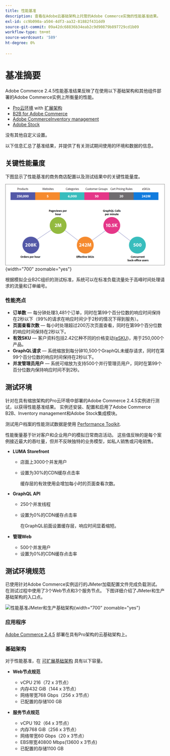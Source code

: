```yaml
---
title: 性能基准
description: 查看在Adobe云基础架构上托管的Adobe Commerce实施的性能基准结果。
exl-id: cc9b090a-a504-4df3-aa32-81882f431dd9
source-git-commit: 09a42dc68836b34eab2c9d90879b897729cd1b09
workflow-type: tm+mt
source-wordcount: '589'
ht-degree: 0%

---
```


# 基准摘要

Adobe Commerce 2.4.5性能基准结果反映了在使用以下基础架构和其他组件部署的Adobe Commerce实例上所衡量的性能。
- [Pro云环境](https://experienceleague.adobe.com/docs/commerce-cloud-service/user-guide/architecture/pro-architecture.html) with [扩展架构](https://experienceleague.adobe.com/docs/commerce-cloud-service/user-guide/architecture/scaled-architecture.html)
- [B2B for Adobe Commerce](https://experienceleague.adobe.com/docs/commerce-admin/b2b/introduction.html)
- [Adobe CommerceInventory management](https://experienceleague.adobe.com/docs/commerce-admin/inventory/introduction.html)
- [Adobe Stock](https://experienceleague.adobe.com/docs/commerce-admin/content-design/media/adobe-stock/adobe-stock.html)

没有其他自定义设置。

以下信息汇总了基准结果，并提供了有关测试期间使用的环境和数据的信息。

## 关键性能量度

下图显示了性能基准的商务商店配置以及测试结果中的关键性能量度。

![性能基准JMeter和生产基础架构](../../../assets/performance/images/performance-benchmark-kpis-245-cloud.png){width="700" zoomable="yes"}

根据模拟企业B2C组织的测试标准，系统可以在标准负载流量处于高峰时间处理请求的流量和订单编号。

### 性能亮点

- **订单数** — 每分钟处理3,481个订单，同时在第99个百分位数的响应时间保持在2秒以下（99%的请求在响应时间少于2秒的情况下得到服务）。
- **页面查看次数** — 每小时处理超过200万次页面查看，同时在第99个百分位数的响应时间保持在2秒以下。
- **有效SKU** — 客户资料包括2.42亿种不同的价格变动(<a href="https://experienceleague.adobe.com/docs/commerce-operations/implementation-playbook/best-practices/planning/product-sku-limits.html">eSKU</a>)，用于250,000个产品。
- **GraphQL请求** — 系统缩放到每分钟10,500个GraphQL未缓存请求，同时在第99个百分位数的响应时间保持在2秒以下。
- **并发管理员用户** — 系统可缩放为支持500个并行管理员用户，同时在第99个百分位数内保持响应时间不到2秒。

## 测试环境

针对在具有缩放架构的Pro云环境中部署的Adobe Commerce 2.4.5实例进行测试，以获得性能基准结果。 实例还安装、配置和启用了Adobe Commerce B2B、Inventory management和Adobe Stock集成模块。

测试用户档案的性能测试数据是使用 <a href="https://experienceleague.adobe.com/docs/commerce-operations/configuration-guide/cli/generate-data.html">Performance Toolkit</a>.

性能衡量基于针对客户和企业用户的模拟日常商店活动。 这些值反映的是每个案例接近最大的吞吐量，但并不反映独特的业务模型，如私人销售或闪电销售。

- **LUMA Storefront**
   - 店面上3000个并发用户
   - 设置为30%的CDN缓存点击率

      缓存层的有效使用会增加每小时的页面查看次数。

- **GraphQL API**
   - 250个并发线程
   - 设置为0%的CDN缓存点击率

      在GraphQL前面设置缓存层，响应时间显着缩短。

- **管理Web**
   - 500个并发用户
   - 设置为0%的CDN缓存点击率

## 测试环境规范

已使用针对Adobe Commerce实例运行的JMeter加载配置文件完成负载测试。 在测试过程中使用了3个Web节点和3个服务节点。 下图详细介绍了JMeter和生产基础架构的入口点。

![性能基准JMeter和生产基础架构](https://git.corp.adobe.com/storage/user/43354/files/4d801e3e-96b7-4193-b94f-12571263b495){width="700" zoomable="yes"}

### 应用程序

<a href="https://experienceleague.adobe.com/docs/commerce-operations/release/notes/adobe-commerce/2-4-5.html">Adobe Commerce 2.4.5</a> 部署在具有Pro架构的云基础架构上。

### 基础架构

对于性能基准，在 [可扩展基础架构](https://experienceleague.adobe.com/docs/commerce-cloud-service/user-guide/architecture/scaled-architecture.html) 具有以下容量。

- **Web节点规范**
   - vCPU 216（72 x 3节点）
   - 内存432 GiB（144 x 3节点）
   - 网络带宽768 Gbps（256 x 3节点）
   - 已配置的存储100 GB

- **服务节点规范**
   - vCPU 192（64 x 3节点）
   - 内存768 GiB（256 x 3节点）
   - 网络带宽60 Gbps（20 x 3节点）
   - EBS带宽40800 Mbps(13600 x 3节点)
   - 已配置的存储1100 GB
